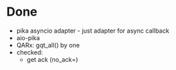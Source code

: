 # Done

- pika asyncio adapter - just adapter for async callback
- aio-pika
- QARx: gqt_all() by one
- checked:
  - get ack (no_ack=)